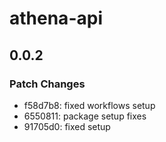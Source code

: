 # athena-api

## 0.0.2

### Patch Changes

- f58d7b8: fixed workflows setup
- 6550811: package setup fixes
- 91705d0: fixed setup
